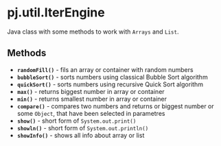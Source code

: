 # pj.util.IterEngine
Java class with some methods to work with `Arrays` and `List`.
## Methods
* **`randomFill()`** - fils an array or container with random numbers
* **`bubbleSort()`** - sorts numbers using classical Bubble Sort algorithm
* **`quickSort()`** - sorts numbers using recursive Quick Sort algorithm
* **`max()`** - returns biggest number in array or container
* **`min()`** - returns smallest number in array or container 
* **`compare()`** - compares two numbers and returns or biggest number or some `Object`, that have been selected in parametres
* **`show()`** - short form of `System.out.print()`
* **`showln()`** - short form of `System.out.println()`
* **`showInfo()`** - shows all info about array or list
